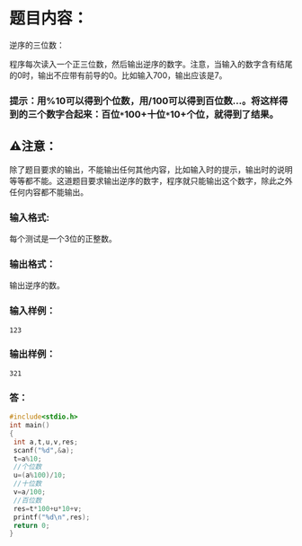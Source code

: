 # 题目内容：
逆序的三位数：

程序每次读入一个正三位数，然后输出逆序的数字。注意，当输入的数字含有结尾的0时，输出不应带有前导的0。比如输入700，输出应该是7。

### 提示：用%10可以得到个位数，用/100可以得到百位数...。将这样得到的三个数字合起来：百位`*`100+十位`*`10+个位，就得到了结果。

## ⚠️注意：
除了题目要求的输出，不能输出任何其他内容，比如输入时的提示，输出时的说明等等都不能。这道题目要求输出逆序的数字，程序就只能输出这个数字，除此之外任何内容都不能输出。

### 输入格式:
每个测试是一个3位的正整数。

### 输出格式：
输出逆序的数。

### 输入样例：
```
123
```
### 输出样例：
```
321
```
### 答：
```C
#include<stdio.h>
int main()
{
 int a,t,u,v,res;
 scanf("%d",&a);
 t=a%10; 
 //个位数
 u=(a%100)/10; 
 //十位数
 v=a/100; 
 //百位数
 res=t*100+u*10+v;
 printf("%d\n",res);
 return 0;
}
```
